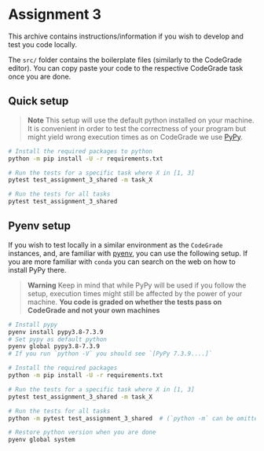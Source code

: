 # Assignment 3

This archive contains instructions/information if you wish to develop and test you code locally.

The `src/` folder contains the boilerplate files (similarly to the CodeGrade editor). You can copy paste your code to the respective CodeGrade task once you are done.


## Quick setup
> **Note**
> This setup will use the default python installed on your machine. It is convenient in order to test the correctness of your program but might yield wrong execution times as on CodeGrade we use [PyPy](https://www.pypy.org/).

```bash
# Install the required packages to python
python -m pip install -U -r requirements.txt

# Run the tests for a specific task where X in [1, 3]
pytest test_assignment_3_shared -m task_X

# Run the tests for all tasks 
pytest test_assignment_3_shared
```

## Pyenv setup
If you wish to test locally in a similar environment as the `CodeGrade` instances, and, are familiar with [pyenv](https://github.com/pyenv/pyenv), you can use the following setup. If you are more familiar with `conda` you can search on the web on how to install PyPy there.

> **Warning**
> Keep in mind that while PyPy will be used if you follow the setup, execution times might still be affected by the power of your machine. **You code is graded on whether the tests pass on CodeGrade and not your own machines**


```bash
# Install pypy
pyenv install pypy3.8-7.3.9
# Set pypy as default python
pyenv global pypy3.8-7.3.9
# If you run `python -V` you should see `[PyPy 7.3.9....]`

# Install the required packages
python -m pip install -U -r requirements.txt

# Run the tests for a specific task where X in [1, 3]
pytest test_assignment_3_shared -m task_X

# Run the tests for all tasks 
python -m pytest test_assignment_3_shared  # (`python -m` can be omitted)

# Restore python version when you are done
pyenv global system
```